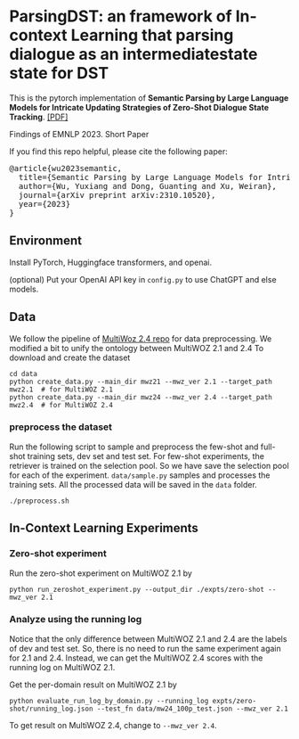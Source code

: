 # ParsingDST: an framework of In-context Learning that parsing dialogue as an intermediatestate state for DST

This is the pytorch implementation of
**Semantic Parsing by Large Language Models for Intricate Updating Strategies of Zero-Shot Dialogue State Tracking**. 
[[PDF]](https://arxiv.org/abs/2310.10520)

Findings of EMNLP 2023. Short Paper

If you find this repo helpful, please cite the following paper:
<pre>
@article{wu2023semantic,
  title={Semantic Parsing by Large Language Models for Intricate Updating Strategies of Zero-Shot Dialogue State Tracking},
  author={Wu, Yuxiang and Dong, Guanting and Xu, Weiran},
  journal={arXiv preprint arXiv:2310.10520},
  year={2023}
}
</pre>

## Environment
Install PyTorch, Huggingface transformers, and openai.

(optional) Put your OpenAI API key in `config.py` to use ChatGPT and else models.

## Data
We follow the pipeline of [MultiWoz 2.4 repo](https://github.com/smartyfh/MultiWOZ2.4/) for data preprocessing.
We modified a bit to unify the ontology between MultiWOZ 2.1 and 2.4
To download and create the dataset
```console
cd data
python create_data.py --main_dir mwz21 --mwz_ver 2.1 --target_path mwz2.1  # for MultiWOZ 2.1
python create_data.py --main_dir mwz24 --mwz_ver 2.4 --target_path mwz2.4  # for MultiWOZ 2.4
```

### preprocess the dataset
Run the following script to sample and preprocess the few-shot and full-shot training sets, dev set and test set. 
For few-shot experiments, the retriever is trained on the selection pool. So we have save the selection pool for each of the experiment.
`data/sample.py` samples and processes the training sets.
All the processed data will be saved in the `data` folder.
```console
./preprocess.sh
```

## In-Context Learning Experiments
### Zero-shot experiment
Run the zero-shot experiment on MultiWOZ 2.1 by
```console
python run_zeroshot_experiment.py --output_dir ./expts/zero-shot --mwz_ver 2.1
```

### Analyze using the running log
Notice that the only difference between MultiWOZ 2.1 and 2.4 are the labels of dev and test set. So, there is no need to run the same experiment again for 2.1 and 2.4. Instead, we can get the MultiWOZ 2.4 scores with the running log on MultiWOZ 2.1. 

Get the per-domain result on MultiWOZ 2.1 by
```console
python evaluate_run_log_by_domain.py --running_log expts/zero-shot/running_log.json --test_fn data/mw24_100p_test.json --mwz_ver 2.1
```

To get result on MultiWOZ 2.4, change to `--mwz_ver 2.4`.
